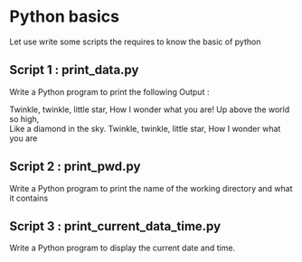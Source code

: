 
# Python basics

Let use write some scripts the requires to know the basic of python

## Script 1 : print_data.py

Write a Python program to print the following Output : 

Twinkle, twinkle, little star,
	How I wonder what you are! 
		Up above the world so high,   		
		Like a diamond in the sky. 
Twinkle, twinkle, little star, 
	How I wonder what you are

## Script 2 : print_pwd.py

Write a Python program to print the name of the working directory and what it contains

## Script 3 : print_current_data_time.py

Write a Python program to display the current date and time.

